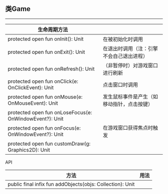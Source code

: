 ## 类Game ##

---
生命周期方法||
-------|-------|
protected open fun onInit(): Unit|在被初始化时调用|
protected open fun onExit(): Unit|在退出时调用（注：引擎不会自己退出进程） |
protected open fun onRefresh(): Unit| （非暂停时）对游戏窗口进行刷新|
protected open fun onClick(e: OnClickEvent): Unit|点击窗口时调用|
protected open fun onMouse(e: OnMouseEvent): Unit|发生鼠标事件是产生（如移动指针，点击按键）|
protected open fun onLoseFocus(e: OnWindowEvent?): Unit||
protected open fun onFocus(e: OnWindowEvent?): Unit|在游戏窗口获得焦点时触发|
protected open fun customDraw(g: Graphics2D): Unit||

API  

方法|用法|
-----|-----|  
public final infix fun addObjects(objs: Collection<AbstractObject>): Unit||




